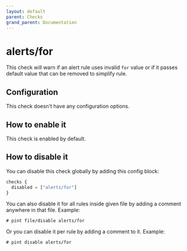 ```yaml
---
layout: default
parent: Checks
grand_parent: Documentation
---
```


# alerts/for

This check will warn if an alert rule uses invalid `for` value
or if it passes default value that can be removed to simplify rule.

## Configuration

This check doesn't have any configuration options.

## How to enable it

This check is enabled by default.

## How to disable it

You can disable this check globally by adding this config block:

```js
checks {
  disabled = ["alerts/for"]
}
```

You can also disable it for all rules inside given file by adding
a comment anywhere in that file. Example:

`# pint file/disable alerts/for`

Or you can disable it per rule by adding a comment to it. Example:

`# pint disable alerts/for`
